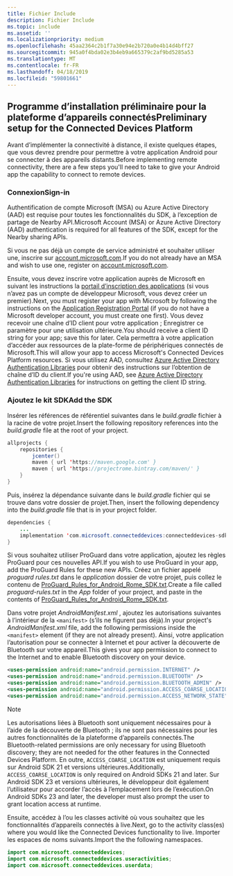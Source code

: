 ```yaml
---
title: Fichier Include
description: Fichier Include
ms.topic: include
ms.assetid: ''
ms.localizationpriority: medium
ms.openlocfilehash: 45aa2364c2b1f7a30e94e2b720a0e4b14d4bff27
ms.sourcegitcommit: 945a0f4bda02e3b4eb9a665379c2af9bd5285a53
ms.translationtype: MT
ms.contentlocale: fr-FR
ms.lasthandoff: 04/18/2019
ms.locfileid: "59801661"
---
```

## <a name="preliminary-setup-for-the-connected-devices-platform"></a><span data-ttu-id="f1435-103">Programme d’installation préliminaire pour la plateforme d’appareils connectés</span><span class="sxs-lookup"><span data-stu-id="f1435-103">Preliminary setup for the Connected Devices Platform</span></span>

<span data-ttu-id="f1435-104">Avant d’implémenter la connectivité à distance, il existe quelques étapes, que vous devrez prendre pour permettre à votre application Android pour se connecter à des appareils distants.</span><span class="sxs-lookup"><span data-stu-id="f1435-104">Before implementing remote connectivity, there are a few steps you'll need to take to give your Android app the capability to connect to remote devices.</span></span>

### <a name="sign-in"></a><span data-ttu-id="f1435-105">Connexion</span><span class="sxs-lookup"><span data-stu-id="f1435-105">Sign-in</span></span>

<span data-ttu-id="f1435-106">Authentification de compte Microsoft (MSA) ou Azure Active Directory (AAD) est requise pour toutes les fonctionnalités du SDK, à l’exception de partage de Nearby API.</span><span class="sxs-lookup"><span data-stu-id="f1435-106">Microsoft Account (MSA) or Azure Active Directory (AAD) authentication is required for all features of the SDK, except for the Nearby sharing APIs.</span></span> 

<span data-ttu-id="f1435-107">Si vous ne pas déjà un compte de service administré et souhaiter utiliser une, inscrire sur [account.microsoft.com](https://account.microsoft.com/account).</span><span class="sxs-lookup"><span data-stu-id="f1435-107">If you do not already have an MSA and wish to use one, register on [account.microsoft.com](https://account.microsoft.com/account).</span></span>

<span data-ttu-id="f1435-108">Ensuite, vous devez inscrire votre application auprès de Microsoft en suivant les instructions la [portail d’inscription des applications](https://apps.dev.microsoft.com/) (si vous n’avez pas un compte de développeur Microsoft, vous devez créer un premier).</span><span class="sxs-lookup"><span data-stu-id="f1435-108">Next, you must register your app with Microsoft by following the instructions on the [Application Registration Portal](https://apps.dev.microsoft.com/) (if you do not have a Microsoft developer account, you must create one first).</span></span> <span data-ttu-id="f1435-109">Vous devez recevoir une chaîne d’ID client pour votre application ; Enregistrer ce paramètre pour une utilisation ultérieure.</span><span class="sxs-lookup"><span data-stu-id="f1435-109">You should receive a client ID string for your app; save this for later.</span></span> <span data-ttu-id="f1435-110">Cela permettra à votre application d’accéder aux ressources de la plate-forme de périphériques connectés de Microsoft.</span><span class="sxs-lookup"><span data-stu-id="f1435-110">This will allow your app to access Microsoft's Connected Devices Platform resources.</span></span> <span data-ttu-id="f1435-111">Si vous utilisez AAD, consultez [Azure Active Directory Authentication Libraries](https://docs.microsoft.com/azure/active-directory/develop/active-directory-authentication-libraries) pour obtenir des instructions sur l’obtention de chaîne d’ID du client.</span><span class="sxs-lookup"><span data-stu-id="f1435-111">If you're using AAD, see [Azure Active Directory Authentication Libraries](https://docs.microsoft.com/azure/active-directory/develop/active-directory-authentication-libraries) for instructions on getting the client ID string.</span></span>

### <a name="add-the-sdk"></a><span data-ttu-id="f1435-112">Ajoutez le kit SDK</span><span class="sxs-lookup"><span data-stu-id="f1435-112">Add the SDK</span></span>

<span data-ttu-id="f1435-113">Insérer les références de référentiel suivantes dans le *build.gradle* fichier à la racine de votre projet.</span><span class="sxs-lookup"><span data-stu-id="f1435-113">Insert the following repository references into the *build.gradle* file at the root of your project.</span></span>

```Java
allprojects {
    repositories {
        jcenter()
        maven { url 'https://maven.google.com' }
        maven { url 'https://projectrome.bintray.com/maven/' }
    }
}
```
<span data-ttu-id="f1435-114">Puis, insérez la dépendance suivante dans le _build.gradle_ fichier qui se trouve dans votre dossier de projet.</span><span class="sxs-lookup"><span data-stu-id="f1435-114">Then, insert the following dependency into the _build.gradle_ file that is in your project folder.</span></span>

```Java
dependencies { 
    ...
    implementation 'com.microsoft.connecteddevices:connecteddevices-sdk:0.11.0'
}
```

<span data-ttu-id="f1435-115">Si vous souhaitez utiliser ProGuard dans votre application, ajoutez les règles ProGuard pour ces nouvelles API.</span><span class="sxs-lookup"><span data-stu-id="f1435-115">If you wish to use ProGuard in your app, add the ProGuard Rules for these new APIs.</span></span> <span data-ttu-id="f1435-116">Créez un fichier appelé *proguard rules.txt* dans le *application* dossier de votre projet, puis collez le contenu de [ProGuard_Rules_for_Android_Rome_SDK.txt](https://github.com/Microsoft/project-rome/blob/master/Android/ProGuard_Rules_for_Android_Rome_SDK.txt).</span><span class="sxs-lookup"><span data-stu-id="f1435-116">Create a file called *proguard-rules.txt* in the *App* folder of your project, and paste in the contents of [ProGuard_Rules_for_Android_Rome_SDK.txt](https://github.com/Microsoft/project-rome/blob/master/Android/ProGuard_Rules_for_Android_Rome_SDK.txt).</span></span>

<span data-ttu-id="f1435-117">Dans votre projet *AndroidManifest.xml* , ajoutez les autorisations suivantes à l’intérieur de la `<manifest>` (s’ils ne figurent pas déjà).</span><span class="sxs-lookup"><span data-stu-id="f1435-117">In your project's *AndroidManifest.xml* file, add the following permissions inside the `<manifest>` element (if they are not already present).</span></span> <span data-ttu-id="f1435-118">Ainsi, votre application l’autorisation pour se connecter à Internet et pour activer la découverte de Bluetooth sur votre appareil.</span><span class="sxs-lookup"><span data-stu-id="f1435-118">This gives your app permission to connect to the Internet and to enable Bluetooth discovery on your device.</span></span>

```xml
<uses-permission android:name="android.permission.INTERNET" />
<uses-permission android:name="android.permission.BLUETOOTH" />
<uses-permission android:name="android.permission.BLUETOOTH_ADMIN" />
<uses-permission android:name="android.permission.ACCESS_COARSE_LOCATION" />
<uses-permission android:name="android.permission.ACCESS_NETWORK_STATE" />
```

> [!NOTE]
> <span data-ttu-id="f1435-119">Les autorisations liées à Bluetooth sont uniquement nécessaires pour à l’aide de la découverte de Bluetooth ; ils ne sont pas nécessaires pour les autres fonctionnalités de la plateforme d’appareils connectés.</span><span class="sxs-lookup"><span data-stu-id="f1435-119">The Bluetooth-related permissions are only necessary for using Bluetooth discovery; they are not needed for the other features in the Connected Devices Platform.</span></span> <span data-ttu-id="f1435-120">En outre, `ACCESS_COARSE_LOCATION` est uniquement requis sur Android SDK 21 et versions ultérieures.</span><span class="sxs-lookup"><span data-stu-id="f1435-120">Additionally, `ACCESS_COARSE_LOCATION` is only required on Android SDKs 21 and later.</span></span> <span data-ttu-id="f1435-121">Sur Android SDK 23 et versions ultérieures, le développeur doit également l’utilisateur pour accorder l’accès à l’emplacement lors de l’exécution.</span><span class="sxs-lookup"><span data-stu-id="f1435-121">On Android SDKs 23 and later, the developer must also prompt the user to grant location access at runtime.</span></span>

<span data-ttu-id="f1435-122">Ensuite, accédez à l’ou les classes activité où vous souhaitez que les fonctionnalités d’appareils connectés à live.</span><span class="sxs-lookup"><span data-stu-id="f1435-122">Next, go to the activity class(es) where you would like the Connected Devices functionality to live.</span></span> <span data-ttu-id="f1435-123">Importer les espaces de noms suivants.</span><span class="sxs-lookup"><span data-stu-id="f1435-123">Import the the following namespaces.</span></span>

```java
import com.microsoft.connecteddevices;
import com.microsoft.connecteddevices.useractivities;
import com.microsoft.connecteddevices.userdata;
```
